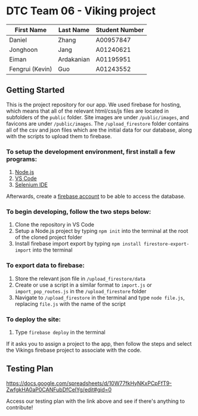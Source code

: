 # DTC Team 06 - Viking project


First Name | Last Name | Student Number
-----------|-----------|---------------
Daniel | Zhang | A00957847
Jonghoon | Jang | A01240621
Eiman | Ardakanian | A01195951
Fengrui (Kevin) | Guo | A01243552


## Getting Started

This is the project repository for our app. We used firebase for hosting, which means that all of the relevant html/css/js files are located in subfolders of the `public` folder. Site images are under `/public/images`, and favicons are under `/public/images`. The `/upload_firestore` folder contains all of the csv and json files which are the initial data for our database, along with the scripts to upload them to firebase.

### To setup the development environment, first install a few programs:

1. <a href="https://nodejs.org/en/">Node.js</a>
2. <a href="https://code.visualstudio.com/download">VS Code</a>
3. <a href="https://www.selenium.dev/downloads/">Selenium IDE</a>
    
Afterwards, create a <a href="https://firebase.google.com/">firebase account</a> to be able to access the database.

### To begin developing, follow the two steps below:

1. Clone the repository in VS Code
2. Setup a Node.js project by typing `npm init` into the terminal at the root of the cloned project folder
3. Install firebase import export by typing `npm install firestore-export-import` into the terminal

### To export data to firebase:

1. Store the relevant json file in `/upload_firestore/data`
2. Create or use a script in a similar format to `import.js` or `import_pop_routes.js` in the `/upload_firestore` folder
3. Navigate to `/upload_firestore` in the terminal and type `node file.js`, replacing `file.js` with the name of the script

### To deploy the site:

1. Type `firebase deploy` in the terminal

If it asks you to assign a project to the app, then follow the steps and select the Vikings firebase project to associate with the code.

## Testing Plan

https://docs.google.com/spreadsheets/d/10W77fkHyNKxPCpFfT9-ZwfgkHA0aP0CANFubDfCeIYg/edit#gid=0

Access our testing plan with the link above and see if there's anything to contribute!